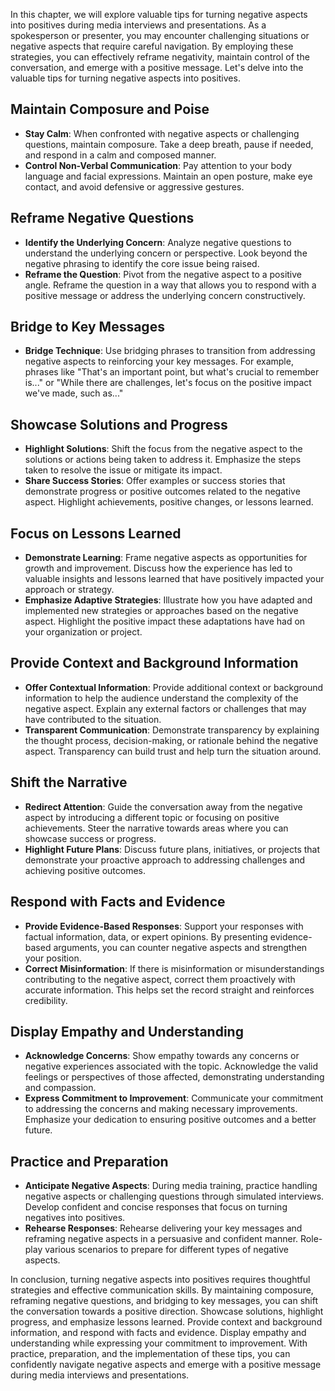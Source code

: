 
In this chapter, we will explore valuable tips for turning negative aspects into positives during media interviews and presentations. As a spokesperson or presenter, you may encounter challenging situations or negative aspects that require careful navigation. By employing these strategies, you can effectively reframe negativity, maintain control of the conversation, and emerge with a positive message. Let's delve into the valuable tips for turning negative aspects into positives.

Maintain Composure and Poise
----------------------------

* **Stay Calm**: When confronted with negative aspects or challenging questions, maintain composure. Take a deep breath, pause if needed, and respond in a calm and composed manner.
* **Control Non-Verbal Communication**: Pay attention to your body language and facial expressions. Maintain an open posture, make eye contact, and avoid defensive or aggressive gestures.

Reframe Negative Questions
--------------------------

* **Identify the Underlying Concern**: Analyze negative questions to understand the underlying concern or perspective. Look beyond the negative phrasing to identify the core issue being raised.
* **Reframe the Question**: Pivot from the negative aspect to a positive angle. Reframe the question in a way that allows you to respond with a positive message or address the underlying concern constructively.

Bridge to Key Messages
----------------------

* **Bridge Technique**: Use bridging phrases to transition from addressing negative aspects to reinforcing your key messages. For example, phrases like "That's an important point, but what's crucial to remember is..." or "While there are challenges, let's focus on the positive impact we've made, such as..."

Showcase Solutions and Progress
-------------------------------

* **Highlight Solutions**: Shift the focus from the negative aspect to the solutions or actions being taken to address it. Emphasize the steps taken to resolve the issue or mitigate its impact.
* **Share Success Stories**: Offer examples or success stories that demonstrate progress or positive outcomes related to the negative aspect. Highlight achievements, positive changes, or lessons learned.

Focus on Lessons Learned
------------------------

* **Demonstrate Learning**: Frame negative aspects as opportunities for growth and improvement. Discuss how the experience has led to valuable insights and lessons learned that have positively impacted your approach or strategy.
* **Emphasize Adaptive Strategies**: Illustrate how you have adapted and implemented new strategies or approaches based on the negative aspect. Highlight the positive impact these adaptations have had on your organization or project.

Provide Context and Background Information
------------------------------------------

* **Offer Contextual Information**: Provide additional context or background information to help the audience understand the complexity of the negative aspect. Explain any external factors or challenges that may have contributed to the situation.
* **Transparent Communication**: Demonstrate transparency by explaining the thought process, decision-making, or rationale behind the negative aspect. Transparency can build trust and help turn the situation around.

Shift the Narrative
-------------------

* **Redirect Attention**: Guide the conversation away from the negative aspect by introducing a different topic or focusing on positive achievements. Steer the narrative towards areas where you can showcase success or progress.
* **Highlight Future Plans**: Discuss future plans, initiatives, or projects that demonstrate your proactive approach to addressing challenges and achieving positive outcomes.

Respond with Facts and Evidence
-------------------------------

* **Provide Evidence-Based Responses**: Support your responses with factual information, data, or expert opinions. By presenting evidence-based arguments, you can counter negative aspects and strengthen your position.
* **Correct Misinformation**: If there is misinformation or misunderstandings contributing to the negative aspect, correct them proactively with accurate information. This helps set the record straight and reinforces credibility.

Display Empathy and Understanding
---------------------------------

* **Acknowledge Concerns**: Show empathy towards any concerns or negative experiences associated with the topic. Acknowledge the valid feelings or perspectives of those affected, demonstrating understanding and compassion.
* **Express Commitment to Improvement**: Communicate your commitment to addressing the concerns and making necessary improvements. Emphasize your dedication to ensuring positive outcomes and a better future.

Practice and Preparation
------------------------

* **Anticipate Negative Aspects**: During media training, practice handling negative aspects or challenging questions through simulated interviews. Develop confident and concise responses that focus on turning negatives into positives.
* **Rehearse Responses**: Rehearse delivering your key messages and reframing negative aspects in a persuasive and confident manner. Role-play various scenarios to prepare for different types of negative aspects.

In conclusion, turning negative aspects into positives requires thoughtful strategies and effective communication skills. By maintaining composure, reframing negative questions, and bridging to key messages, you can shift the conversation towards a positive direction. Showcase solutions, highlight progress, and emphasize lessons learned. Provide context and background information, and respond with facts and evidence. Display empathy and understanding while expressing your commitment to improvement. With practice, preparation, and the implementation of these tips, you can confidently navigate negative aspects and emerge with a positive message during media interviews and presentations.
